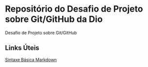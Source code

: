 # Repositório do Desafio de Projeto sobre Git/GitHub da Dio
Desafio de Projeto sobre Git/GitHub


## Links Úteis
[Sintaxe Básica Markdown](https://www.markdownguide.org/basic-syntax/)
